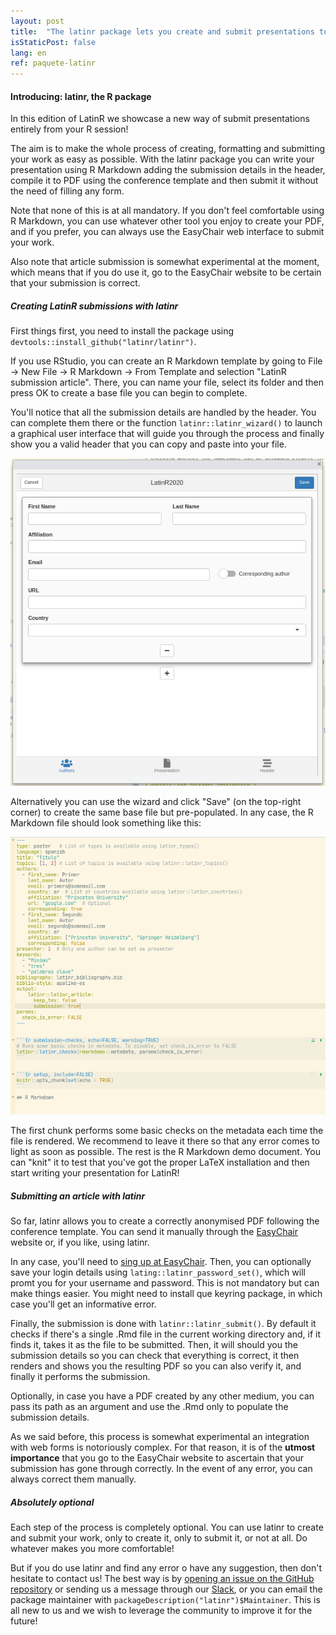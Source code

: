 ```yaml
---
layout: post
title:  "The latinr package lets you create and submit presentations to LatinR"
isStaticPost: false
lang: en
ref: paquete-latinr
---
```



#### Introducing: latinr, the R package

In this edition of LatinR we showcase a new way of submit presentations entirely from your R session!

The aim is to make the whole process of creating, formatting and submitting your work as easy as possible. With the latinr package you can write your presentation using R Markdown adding the submission details in the header, compile it to PDF using the conference template and then submit it without the need of filling any form. 

Note that none of this is at all mandatory. If you don't feel comfortable using R Markdown, you can use whatever other tool you enjoy to create your PDF, and if you prefer, you can always use the EasyChair web interface to submit your work. 

Also note that article submission is somewhat experimental at the moment, which means that if you do use it, go to the EasyChair website to be certain that your submission is correct. 

##### Creating LatinR submissions with latinr

First things first, you need to install the package using  `devtools::install_github("latinr/latinr")`. 

If you use RStudio, you can create an R Markdown template by going to File -> New File -> R Markdown -> From Template and selection "LatinR submission article". There, you can name your file, select its folder and then press OK to create a base file you can begin to complete. 

You'll notice that all the submission details are handled by the header. You can complete them there or the function `latinr::latinr_wizard()` to launch a graphical user interface that will guide you through the process and finally show you a valid header that you can copy and paste into your file. 

![latinr wizard](/img/wizard.png)

Alternatively you can use the wizard and click "Save" (on the top-right corner) to create the same base file but pre-populated. In any case, the R Markdown file should look something like this:

![latinr file skeleton](/img/latinr-skeleton.png)

The first chunk performs some basic checks on the metadata each time the file is rendered. We recommend to leave it there so that any error comes to light as soon as possible. The rest is the R Markdown demo document. You can "knit" it to test that you've got the proper LaTeX installation and then start writing your presentation for LatinR!

##### Submitting an article with latinr

So far, latinr allows you to create a correctly anonymised PDF following the conference template. You can send it manually through the [EasyChair](http://bit.ly/latinr2020-easychair) website or, if you like, using latinr. 

In any case, you'll need to [sing up at EasyChair](https://easychair.org/account/signup). Then, you can optionally save your login details using `lating::latinr_password_set()`, which will promt you for your username and password. This is not mandatory but can make things easier. You might need to install que keyring package, in which case you'll get an informative error. 

Finally, the submission is done with `latinr::latinr_submit()`. By default it checks if there's a single .Rmd file in the current working directory and, if it finds it, takes it as the file to be submitted. Then, it will should you the submission details so you can check that everything is correct, it then renders and shows you the resulting PDF so you can also verify it, and finally it performs the submission. 

Optionally, in case you have a PDF created by any other medium, you can pass its path as an argument and use the .Rmd only to populate the submission details. 

As we said before, this process is somewhat experimental an integration with web forms is notoriously complex. For that reason, it is of the **utmost importance** that you go to the EasyChair website to ascertain that your submission has gone through correctly. In the event of any error, you can always correct them manually. 

##### Absolutely optional

Each step of the process is completely optional. You can use latinr to create and submit your work, only to create it, only to submit it, or not at all. Do whatever makes you more comfortable!

But if you do use latinr and find any error o have any suggestion, then don't hesitate to contact us! The best way is by [opening an issue on the GitHub repository](https://github.com/LatinR/latinr/issues) or sending us a message through our [Slack](http://bit.ly/latinr_slack), or you can email the package maintainer with `packageDescription("latinr")$Maintainer`. This is all new to us and we wish to leverage the community to improve it for the future!